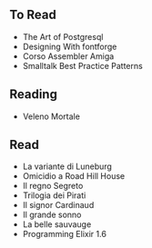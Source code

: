## To Read

- The Art of Postgresql
- Designing With fontforge
- Corso Assembler Amiga
- Smalltalk Best Practice Patterns

## Reading

- Veleno Mortale

## Read

- La variante di Luneburg
- Omicidio a Road Hill House
- Il regno Segreto
- Trilogia dei Pirati
- Il signor Cardinaud
- Il grande sonno
- La belle sauvauge
- Programming Elixir 1.6

